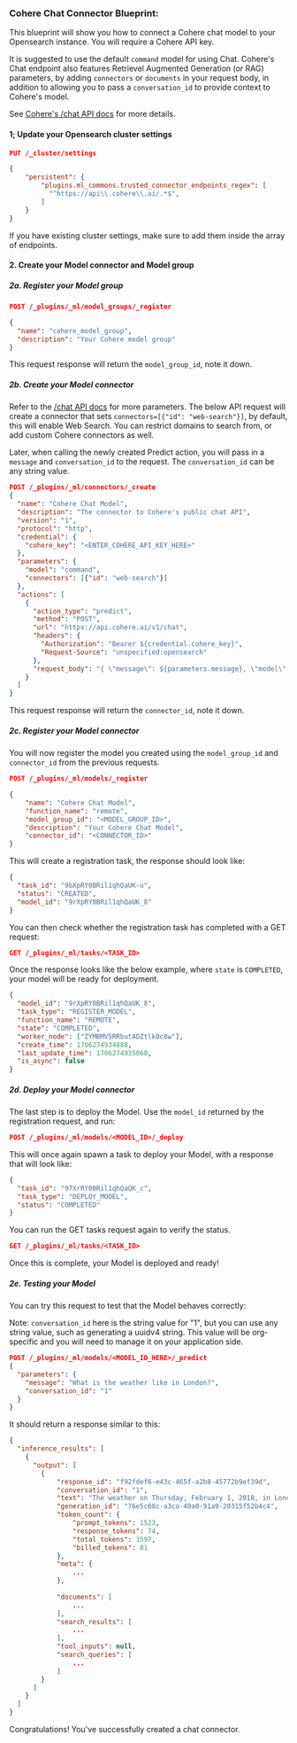 ### Cohere Chat Connector Blueprint:

This blueprint will show you how to connect a Cohere chat model to your Opensearch instance. You will require a Cohere API key.

It is suggested to use the default `command` model for using Chat. Cohere's Chat endpoint also features Retrievel Augmented Generation (or RAG) parameters, by adding `connectors` or `documents` in your request body, in addition to allowing you to pass a `conversation_id` to provide context to Cohere's model. 

See [Cohere's /chat API docs](https://docs.cohere.com/reference/chat) for more details.

#### 1; Update your Opensearch cluster settings

```json
PUT /_cluster/settings

{
    "persistent": {
        "plugins.ml_commons.trusted_connector_endpoints_regex": [
          "^https://api\\.cohere\\.ai/.*$",
        ]
    }
}
```

If you have existing cluster settings, make sure to add them inside the array of endpoints.

#### 2. Create your Model connector and Model group

##### 2a. Register your Model group

```json
POST /_plugins/_ml/model_groups/_register

{
  "name": "cohere_model_group",
  "description": "Your Cohere model group"
}
```

This request response will return the `model_group_id`, note it down.

##### 2b. Create your Model connector

Refer to the [/chat API docs](https://docs.cohere.com/reference/chat) for more parameters. The below API request will create a connector that sets `connectors=[{"id": "web-search"}]`, by default, this will enable Web Search. You can restrict domains to search from, or add custom Cohere connectors as well. 

Later, when calling the newly created Predict action, you will pass in a `message` and `conversation_id` to the request. The `conversation_id` can be any string value.

```json
POST /_plugins/_ml/connectors/_create
{
  "name": "Cohere Chat Model",
  "description": "The connector to Cohere's public chat API",
  "version": "1",
  "protocol": "http",
  "credential": {
    "cohere_key": "<ENTER_COHERE_API_KEY_HERE>"
  },
  "parameters": {
    "model": "command",
    "connectors": [{"id": "web-search"}]
  },
  "actions": [
    {
      "action_type": "predict",
      "method": "POST",
      "url": "https://api.cohere.ai/v1/chat",
      "headers": {
        "Authorization": "Bearer ${credential.cohere_key}",
        "Request-Source": "unspecified:opensearch"
      },
      "request_body": "{ \"message\": ${parameters.message}, \"model\": \"${parameters.model}\", \"connectors\": \"${parameters.connectors}\", \"conversation_id\": \"${parameters.conversation_id}\" }"
    }
  ]
}
```

This request response will return the `connector_id`, note it down.

##### 2c. Register your Model connector

You will now register the model you created using the `model_group_id` and `connector_id` from the previous requests.

```json
POST /_plugins/_ml/models/_register

{
    "name": "Cohere Chat Model",
    "function_name": "remote",
    "model_group_id": "<MODEL_GROUP_ID>",
    "description": "Your Cohere Chat Model",
    "connector_id": "<CONNECTOR_ID>"
}
```

This will create a registration task, the response should look like:

```json
{
  "task_id": "9bXpRY0BRil1qhQaUK-u",
  "status": "CREATED",
  "model_id": "9rXpRY0BRil1qhQaUK_8"
}
```

You can then check whether the registration task has completed with a GET request:

```json
GET /_plugins/_ml/tasks/<TASK_ID>
```

Once the response looks like the below example, where `state` is `COMPLETED`, your model will be ready for deployment.

```json
{
  "model_id": "9rXpRY0BRil1qhQaUK_8",
  "task_type": "REGISTER_MODEL",
  "function_name": "REMOTE",
  "state": "COMPLETED",
  "worker_node": ["ZYMBMV5RRbutADZtlk0c8w"],
  "create_time": 1706274934888,
  "last_update_time": 1706274935060,
  "is_async": false
}
```

##### 2d. Deploy your Model connector

The last step is to deploy the Model. Use the `model_id` returned by the registration request, and run:

```json
POST /_plugins/_ml/models/<MODEL_ID>/_deploy
```

This will once again spawn a task to deploy your Model, with a response that will look like:

```json
{
  "task_id": "97XrRY0BRil1qhQaQK_c",
  "task_type": "DEPLOY_MODEL",
  "status": "COMPLETED"
}
```

You can run the GET tasks request again to verify the status.

```json
GET /_plugins/_ml/tasks/<TASK_ID>
```

Once this is complete, your Model is deployed and ready!

##### 2e. Testing your Model

You can try this request to test that the Model behaves correctly:

Note: `conversation_id` here is the string value for "1", but you can use any string value, such as generating a uuidv4 string. This value will be org-specific and you will need to manage it on your application side.

```json
POST /_plugins/_ml/models/<MODEL_ID_HERE>/_predict
{
  "parameters": {
    "message": "What is the weather like in London?",
    "conversation_id": "1"
  }
}
```

It should return a response similar to this:

```json
{
  "inference_results": [
    {
      "output": [
        {
            "response_id": "f92fdef6-e43c-465f-a2b8-45772b9ef39d",
            "conversation_id": "1",
            "text": "The weather on Thursday, February 1, 2018, in London will be an overcast high of 13°C and a low of 10°C. Unfortunately, I cannot give you a detailed weather forecast for the next ten days in London, as it varies considerably across different sources. Would you like to know more about the weather on any particular day within the next ten?",
            "generation_id": "76e5c68c-a3ca-40a0-91a9-20315f52b4c4",
            "token_count": {
                "prompt_tokens": 1523,
                "response_tokens": 74,
                "total_tokens": 1597,
                "billed_tokens": 81
            },
            "meta": {
                ...
            },
           
            "documents": [
                ...
            ],
            "search_results": [
                ...
            ],
            "tool_inputs": null,
            "search_queries": [
                ...
            ]
        }
      ]
    }
  ]
}
```

Congratulations! You've successfully created a chat connector.
